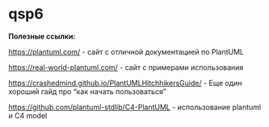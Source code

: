 # qsp6
**Полезные ссылки:**

https://plantuml.com/ - сайт с отличной документацией по PlantUML 

https://real-world-plantuml.com/ - сайт с примерами использования

https://crashedmind.github.io/PlantUMLHitchhikersGuide/ - Еще один хороший гайд про “как начать пользоваться”

https://github.com/plantuml-stdlib/C4-PlantUML - использование plantuml и C4 model 
